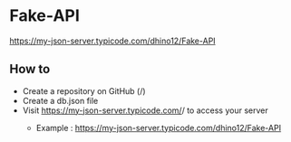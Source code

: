 # Fake-API
https://my-json-server.typicode.com/dhino12/Fake-API

## How to

* Create a repository on GitHub (<your-username>/<your-repo>)
* Create a db.json file
* Visit https://my-json-server.typicode.com/<your-username>/<your-repo> to access your server
  * Example : https://my-json-server.typicode.com/dhino12/Fake-API

